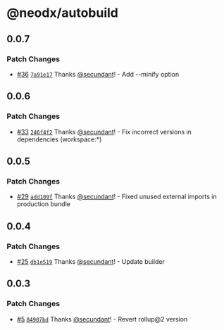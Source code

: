 # @neodx/autobuild

## 0.0.7

### Patch Changes

- [#36](https://github.com/secundant/neodx/pull/36) [`7a91e17`](https://github.com/secundant/neodx/commit/7a91e171dc028633a6c3ab229dc0a61769619cb6) Thanks [@secundant](https://github.com/secundant)! - Add --minify option

## 0.0.6

### Patch Changes

- [#33](https://github.com/secundant/neodx/pull/33) [`246f4f2`](https://github.com/secundant/neodx/commit/246f4f292a005be440d78e7528cc40aefa5c6ad8) Thanks [@secundant](https://github.com/secundant)! - Fix incorrect versions in dependencies (workspace:\*)

## 0.0.5

### Patch Changes

- [#29](https://github.com/secundant/neodx/pull/29) [`add109f`](https://github.com/secundant/neodx/commit/add109ff169c00cbddbfaff4b65f61d3d0c125ed) Thanks [@secundant](https://github.com/secundant)! - Fixed unused external imports in production bundle

## 0.0.4

### Patch Changes

- [#25](https://github.com/secundant/neodx/pull/25) [`db1e519`](https://github.com/secundant/neodx/commit/db1e5193c4c5af6e0583a5e2f2e0a2ff161208d6) Thanks [@secundant](https://github.com/secundant)! - Update builder

## 0.0.3

### Patch Changes

- [#5](https://github.com/secundant/neodx/pull/5) [`84907bd`](https://github.com/secundant/neodx/commit/84907bd375f0e5a171a4f24cc16b89fb485dcc4e) Thanks [@secundant](https://github.com/secundant)! - Revert rollup@2 version
